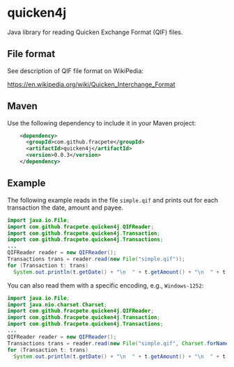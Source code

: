 # quicken4j
Java library for reading Quicken Exchange Format (QIF) files.

## File format
See description of QIF file format on WikiPedia:

https://en.wikipedia.org/wiki/Quicken_Interchange_Format

## Maven
Use the following dependency to include it in your Maven project:

```xml
    <dependency>
      <groupId>com.github.fracpete</groupId>
      <artifactId>quicken4j</artifactId>
      <version>0.0.3</version>
    </dependency>
```

## Example
The following example reads in the file `simple.qif` and prints out for 
each transaction the date, amount and payee.

```java
import java.io.File;
import com.github.fracpete.quicken4j.QIFReader;
import com.github.fracpete.quicken4j.Transaction;
import com.github.fracpete.quicken4j.Transactions;
...
QIFReader reader = new QIFReader();
Transactions trans = reader.read(new File("simple.qif"));
for (Transaction t: trans)
  System.out.println(t.getDate() + "\n  " + t.getAmount() + "\n  " + t.getPayee());
```

You can also read them with a specific encoding, e.g., `Windows-1252`:

```java
import java.io.File;
import java.nio.charset.Charset;
import com.github.fracpete.quicken4j.QIFReader;
import com.github.fracpete.quicken4j.Transaction;
import com.github.fracpete.quicken4j.Transactions;
...
QIFReader reader = new QIFReader();
Transactions trans = reader.read(new File("simple.qif", Charset.forName("Windows-1252")));
for (Transaction t: trans)
  System.out.println(t.getDate() + "\n  " + t.getAmount() + "\n  " + t.getPayee());
```
